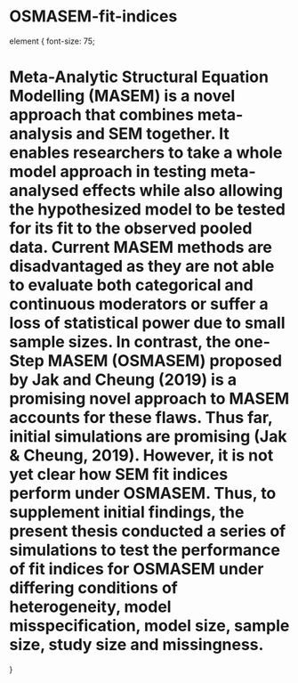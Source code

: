 # OSMASEM-fit-indices

element {
  font-size: 75;
# Meta-Analytic Structural Equation Modelling (MASEM) is a novel approach that combines meta-analysis and SEM together. It enables researchers to take a whole model approach in testing meta-analysed effects while also allowing the hypothesized model to be tested for its fit to the observed pooled data. Current MASEM methods are disadvantaged as they are not able to evaluate both categorical and continuous moderators or suffer a loss of statistical power due to small sample sizes. In contrast, the one-Step MASEM (OSMASEM) proposed by Jak and Cheung (2019) is a promising novel approach to MASEM accounts for these flaws. Thus far, initial simulations are promising (Jak & Cheung, 2019). However, it is not yet clear how SEM fit indices perform under OSMASEM. Thus, to supplement initial findings, the present thesis conducted a series of simulations to test the performance of fit indices for OSMASEM under differing conditions of heterogeneity, model misspecification, model size, sample size, study size and missingness. 
}
